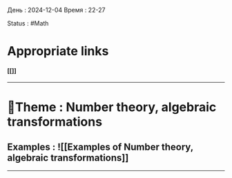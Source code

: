 День : 2024-12-04 
Время : 22-27

Status : #Math  


# Appropriate links
#### [[]]

---

# 📏Theme : Number theory, algebraic transformations















## Examples : ![[Examples of Number theory, algebraic transformations]]


---
